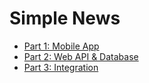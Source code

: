 
# Simple News

- [Part 1: Mobile App](mobile-app-part/README.md)
- [Part 2: Web API & Database](web-api-part/README.md)
- [Part 3: Integration](integration-part/README.md)